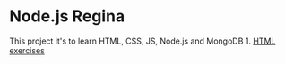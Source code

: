 # Node.js Regina

This project it's to learn HTML, CSS, JS, Node.js and MongoDB
	1. [HTML  exercises](html)